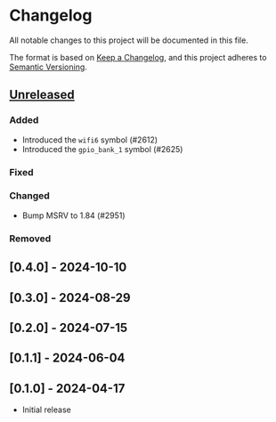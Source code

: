 # Changelog

All notable changes to this project will be documented in this file.

The format is based on [Keep a Changelog](https://keepachangelog.com/en/1.1.0/),
and this project adheres to [Semantic Versioning](https://semver.org/spec/v2.0.0.html).

## [Unreleased]

### Added

- Introduced the `wifi6` symbol (#2612)
- Introduced the `gpio_bank_1` symbol (#2625)

### Fixed

### Changed

- Bump MSRV to 1.84 (#2951)

### Removed

## [0.4.0] - 2024-10-10

## [0.3.0] - 2024-08-29

## [0.2.0] - 2024-07-15

## [0.1.1] - 2024-06-04

## [0.1.0] - 2024-04-17

- Initial release

[Unreleased]: https://github.com/esp-rs/esp-hal/commits/main/esp-metadata?since=2024-10-10
